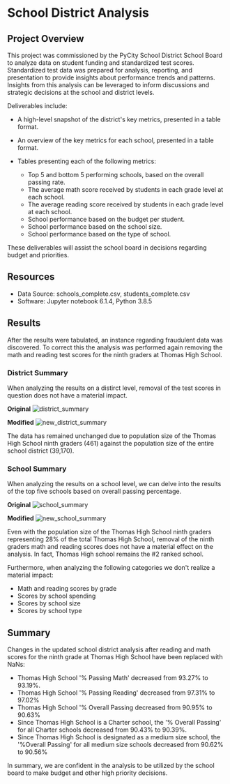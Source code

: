 # School District Analysis

## Project Overview
This project was commissioned by the PyCity School District School Board to analyze data on student funding and standardized test scores.  Standardized test data was prepared for analysis, reporting, and presentation to provide insights about performance trends and patterns.  Insights from this analysis can be leveraged to inform discussions and strategic decisions at the school and district levels.  

Deliverables include:
- A high-level snapshot of the district's key metrics, presented in a table format.
- An overview of the key metrics for each school, presented in a table format.
- Tables presenting each of the following metrics:
  
  - Top 5 and bottom 5 performing schools, based on the overall passing rate.
  - The average math score received by students in each grade level at each school.
  - The average reading score received by students in each grade level at each school.
  - School performance based on the budget per student.
  - School performance based on the school size.
  - School performance based on the type of school.
 
These deliverables will assist the school board in decisions regarding budget and priorities.

## Resources
- Data Source: schools_complete.csv, students_complete.csv
- Software: Jupyter notebook 6.1.4, Python 3.8.5

## Results
After the results were tabulated, an instance regarding fraudulent data was discovered.  To correct this the analysis was performed again removing the math and reading test scores for the ninth graders at Thomas High School.

### District Summary
When analyzing the results on a distirct level, removal of the test scores in question does not have a material impact.

**Original**
![district_summary](https://user-images.githubusercontent.com/85590155/125212147-a6550d00-e268-11eb-8986-16e2e7f2af1e.PNG)

**Modified**
![new_district_summary](https://user-images.githubusercontent.com/85590155/125212151-b40a9280-e268-11eb-91d3-69061e21c7f8.PNG)

The data has remained unchanged due to population size of the Thomas High School ninth graders (461) against the population size of the entire school district (39,170).

### School Summary
When analyzing the results on a school level, we can delve into the results of the top five schools based on overall passing percentage.

**Original**
![school_summary](https://user-images.githubusercontent.com/85590155/125212917-ab688b00-e26d-11eb-801a-671fb3897773.PNG)

**Modified**
![new_school_summary](https://user-images.githubusercontent.com/85590155/125212931-c1764b80-e26d-11eb-966a-34710e29b9b0.PNG)

Even with the population size of the Thomas High School ninth graders representing 28% of the total Thomas High School, removal of the ninth graders math and reading scores does not have a material effect on the analysis.  In fact, Thomas High school remains the #2 ranked school.

Furthermore, when analyzing the following categories we don't realize a material impact:

- Math and reading scores by grade
- Scores by school spending
- Scores by school size
- Scores by school type

## Summary
Changes in the updated school district analysis after reading and math scores for the ninth grade at Thomas High School have been replaced with NaNs:

- Thomas High School '% Passing Math' decreased from 93.27% to 93.19%.
- Thomas High School '% Passing Reading' decreased from 97.31% to 97.02%
- Thomas High School '% Overall Passing decreased from 90.95% to 90.63%
- Since Thomas High School is a Charter school, the '% Overall Passing' for all Charter schools decreased from 90.43% to 90.39%.
- Since Thomas High School is designated as a medium size school, the '%Overall Passing' for all medium size schools decreased from 90.62% to 90.56%  

In summary, we are confident in the analysis to be utilized by the school board to make budget and other high priority decisions.

